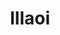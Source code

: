 ---
title: Illaoi
crosslinks:
- leagueoflegends
- yorickmains
- UrgotMains
- summonerschool
- AMAAggregator
- livven
---